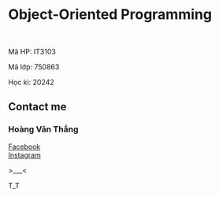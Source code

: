 <h1>Object-Oriented Programming</h1><br>
<p>Mã HP: IT3103</p>
<p>Mã lớp: 750863</p>
<p>Học kì: 20242</p>
<h2>Contact me</h2>
<h3>Hoàng Văn Thắng</h3>
<a href="https://www.facebook.com/0221.hthanggg">Facebook</a><br>
<a href="https://www.instagram.com/0221.hthanggg/">Instagram</a><br>
<p>>___<<p>
<p>T_T<p>